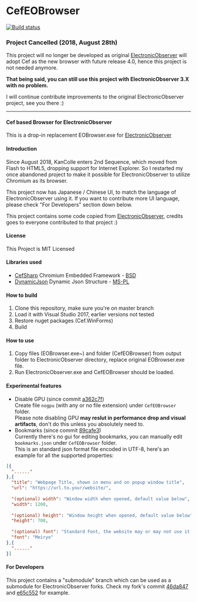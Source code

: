 # CefEOBrowser

[![Build status](https://ci.appveyor.com/api/projects/status/1qcyyjtf64ohk6mu?svg=true)](https://ci.appveyor.com/project/RadarNyan/cefeobrowser)
### Project Cancelled (2018, August 28th)
This project will no longer be developed as original [ElectronicObserver](https://github.com/andanteyk/ElectronicObserver) will adopt Cef as the new browser with future release 4.0, hence this project is not needed anymore.

__That being said, you can still use this project with ElectronicObserver 3.X with no problem.__

I will continue contribute improvements to the original ElectronicObserver project, see you there :)


---

#### Cef based Browser for ElectronicObserver
This is a drop-in replacement EOBrowser.exe for [ElectronicObserver](https://github.com/andanteyk/ElectronicObserver)

#### Introduction
Since August 2018, KanColle enters 2nd Sequence, which moved from Flash to HTML5, dropping support for Internet Explorer. So I restarted my once abandoned project to make it possible for ElectronicObserver to utilize Chromium as its browser.

This project now has Japanese / Chinese UI, to match the language of ElectronicObserver using it. If you want to contribute more UI language, please check "For Developers" section down below.

This project contains some code copied from [ElectronicObserver](https://github.com/andanteyk/ElectronicObserver), credits goes to everyone contributed to that project :)

#### License
This Project is MIT Licensed

#### Libraries used
* [CefSharp](https://github.com/cefsharp/CefSharp) Chromium Embedded Framework - [BSD](https://opensource.org/licenses/BSD-3-Clause)
* [DynamicJson](http://dynamicjson.codeplex.com) Dynamic Json Structure - [MS-PL](https://opensource.org/licenses/MS-PL)

#### How to build
1. Clone this repository, make sure you're on master branch
2. Load it with Visual Studio 2017, earlier versions not tested
3. Restore nuget packages (Cef.WinForms)
4. Build

#### How to use
1. Copy files (EOBrowser.exe~) and folder (CefEOBrowser) from output folder to ElectronicObserver directory, replace original EOBrowser.exe file.
2. Run ElectronicObserver.exe and CefEOBrowser should be loaded.

#### Experimental features
* Disable GPU (since commit [a362c7f](https://github.com/RadarNyan/CefEOBrowser/commit/a362c7f95a619deb3f87c6cb8711e379dfbeb26f))  
Create file ```nogpu``` (with any or no file extension) under ```CefEOBrowser``` folder.  
Please note disabling GPU __may reslut in performance drop and visual artifacts__, don't do this unless you absolutely need to.
* Bookmarks (since commit [89cafe3](https://github.com/RadarNyan/CefEOBrowser/commit/89cafe36937eff08dac8c844071d24cee7d5c48f))  
Currently there's no gui for editing bookmarks, you can manually edit ```bookmarks.json``` under ```CefEOBrowser``` folder.  
This is an standard json format file encoded in UTF-8, here's an example for all the supported properties:
```json
[{
  "......"
},{
  "title": "Webpage Title, shown in menu and on popup window title",
  "url": "https://url.to.your/website/",
  
  "(optional) width": "Window width when opened, default value below",
  "width": 1200,
  
  "(optional) height": "Window height when opened, default value below",
  "height": 700,
  
  "(optional) font": "Standard Font, the website may or may not use it, default value below",
  "font": "Meiryo"
},{
  "......"
}]
```

#### For Developers
This project contains a "submodule" branch which can be used as a submodule for ElectronicObserver forks. Check my fork's commit [46da847](https://github.com/RadarNyan/ElectronicObserver/commit/46da847db6f5148a134247e47d58ee4b9679b5b8) and [e65c552](https://github.com/RadarNyan/ElectronicObserver/commit/e65c55266057b7c39e4e6d2753deb4f43e025402) for example.
